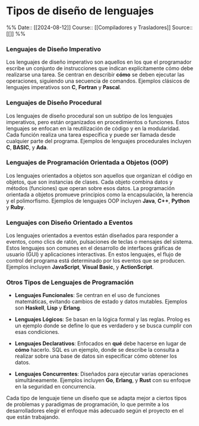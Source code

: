 # Tipos de diseño de lenguajes

%%
Date:: [[2024-08-12]]
Course:: [[Compiladores y Trasladores]]
Source:: [[]]
%%

### Lenguajes de Diseño Imperativo
Los lenguajes de diseño imperativo son aquellos en los que el programador escribe un conjunto de instrucciones que indican explícitamente cómo debe realizarse una tarea. Se centran en describir **cómo** se deben ejecutar las operaciones, siguiendo una secuencia de comandos. Ejemplos clásicos de lenguajes imperativos son **C**, **Fortran** y **Pascal**.

### Lenguajes de Diseño Procedural
Los lenguajes de diseño procedural son un subtipo de los lenguajes imperativos, pero están organizados en procedimientos o funciones. Estos lenguajes se enfocan en la reutilización de código y en la modularidad. Cada función realiza una tarea específica y puede ser llamada desde cualquier parte del programa. Ejemplos de lenguajes procedurales incluyen **C**, **BASIC**, y **Ada**.

### Lenguajes de Programación Orientada a Objetos (OOP)
Los lenguajes orientados a objetos son aquellos que organizan el código en objetos, que son instancias de clases. Cada objeto combina datos y métodos (funciones) que operan sobre esos datos. La programación orientada a objetos promueve principios como la encapsulación, la herencia y el polimorfismo. Ejemplos de lenguajes OOP incluyen **Java**, **C++**, **Python** y **Ruby**.

### Lenguajes con Diseño Orientado a Eventos
Los lenguajes orientados a eventos están diseñados para responder a eventos, como clics de ratón, pulsaciones de teclas o mensajes del sistema. Estos lenguajes son comunes en el desarrollo de interfaces gráficas de usuario (GUI) y aplicaciones interactivas. En estos lenguajes, el flujo de control del programa está determinado por los eventos que se producen. Ejemplos incluyen **JavaScript**, **Visual Basic**, y **ActionScript**.

### Otros Tipos de Lenguajes de Programación

- **Lenguajes Funcionales**: Se centran en el uso de funciones matemáticas, evitando cambios de estado y datos mutables. Ejemplos son **Haskell**, **Lisp** y **Erlang**.

- **Lenguajes Lógicos**: Se basan en la lógica formal y las reglas. Prolog es un ejemplo donde se define lo que es verdadero y se busca cumplir con esas condiciones.

- **Lenguajes Declarativos**: Enfocados en **qué** debe hacerse en lugar de **cómo** hacerlo. SQL es un ejemplo, donde se describe la consulta a realizar sobre una base de datos sin especificar cómo obtener los datos.

- **Lenguajes Concurrentes**: Diseñados para ejecutar varias operaciones simultáneamente. Ejemplos incluyen **Go**, **Erlang**, y **Rust** con su enfoque en la seguridad en concurrencia.

Cada tipo de lenguaje tiene un diseño que se adapta mejor a ciertos tipos de problemas y paradigmas de programación, lo que permite a los desarrolladores elegir el enfoque más adecuado según el proyecto en el que están trabajando.